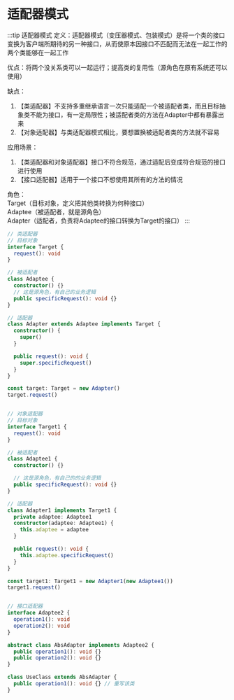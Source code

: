 # 适配器模式
:::tip 适配器模式
定义：适配器模式（变压器模式、包装模式）是将一个类的接口变换为客户端所期待的另一种接口，从而使原本因接口不匹配而无法在一起工作的两个类能够在一起工作

优点：将两个没关系类可以一起运行；提高类的复用性（源角色在原有系统还可以使用）

缺点：<br>
1. 【类适配器】不支持多重继承语言一次只能适配一个被适配者类，而且目标抽象类不能为接口，有一定局限性；被适配者类的方法在Adapter中都有暴露出来<br>
2. 【对象适配器】与类适配器模式相比，要想置换被适配者类的方法就不容易

应用场景：<br>
1. 【类适配器和对象适配器】接口不符合规范，通过适配后变成符合规范的接口进行使用<br>
2. 【接口适配器】适用于一个接口不想使用其所有的方法的情况

角色：<br>
      Target（目标对象，定义把其他类转换为何种接口）<br>
      Adaptee（被适配者，就是源角色）<br>
      Adapter（适配者，负责将Adaptee的接口转换为Target的接口）
:::
```ts
// 类适配器
// 目标对象
interface Target {
  request(): void
}

// 被适配者
class Adaptee {
  constructor() {}
  // 这是源角色，有自己的业务逻辑
  public specificRequest(): void {}
}

// 适配器
class Adapter extends Adaptee implements Target {
  constructor() {
    super()
  }

  public request(): void {
    super.specificRequest()
  }
}

const target: Target = new Adapter()
target.request()


// 对象适配器
// 目标对象
interface Target1 {
  request(): void
}

// 被适配者
class Adaptee1 {
  constructor() {}

  // 这是源角色，有自己的的业务逻辑
  public specificRequest(): void {}
}

// 适配器
class Adapter1 implements Target1 {
  private adaptee: Adaptee1
  constructor(adaptee: Adaptee1) {
    this.adaptee = adaptee
  }

  public request(): void {
    this.adaptee.specificRequest()
  }
}

const target1: Target1 = new Adapter1(new Adaptee1())
target1.request()


// 接口适配器
interface Adaptee2 {
  operation1(): void
  operation2(): void
}

abstract class AbsAdapter implements Adaptee2 {
  public operation1(): void {}
  public operation2(): void {}
}

class UseClass extends AbsAdapter {
  public operation1(): void {} // 重写该类
}
```
